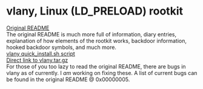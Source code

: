 # vlany, Linux (LD_PRELOAD) rootkit
[Original README](https://raw.githubusercontent.com/mempodippy/vlany/master/README)</br>
The original README is much more full of information, diary entries, explanation of how elements of the rootkit works, backdoor information, hooked backdoor symbols, and much more.</br>
[vlany quick_install.sh script](https://gist.github.com/mempodippy/d93fd99164bace9e63752afb791a896b)</br>
[Direct link to vlany.tar.gz](https://github.com/mempodippy/vlany/raw/master/vlany.tar.gz)</br>
For those of you too lazy to read the original README, there are bugs in vlany as of currently. I *am* working on fixing these. A list of current bugs can be found in the original README @ 0x00000005.
